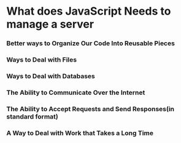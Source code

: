 # What does JavaScript Needs to manage a server
### Better ways to Organize Our Code Into Reusable Pieces
### Ways to Deal with Files
### Ways to Deal with Databases
### The Ability to Communicate Over the Internet
### The Ability to Accept Requests and Send Responses(in standard format)
### A Way to Deal with Work that Takes a Long Time
